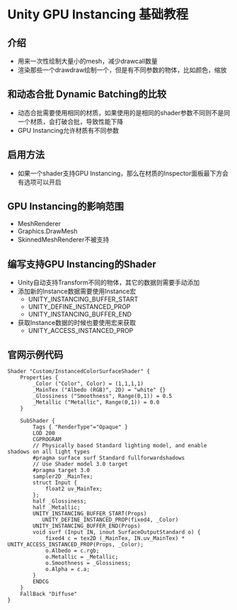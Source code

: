 # Unity GPU Instancing 基础教程

## 介绍
- 用来一次性绘制大量小的mesh，减少drawcall数量
- 渲染那些一个drawdraw绘制一个，但是有不同参数的物体，比如颜色，缩放

## 和动态合批 Dynamic Batching的比较
- 动态合批需要使用相同的材质，如果使用的是相同的shader参数不同则不是同一个材质，会打破合批，导致性能下降
- GPU Instancing允许材质有不同参数

## 启用方法
- 如果一个shader支持GPU Instancing，那么在材质的Inspector面板最下方会有选项可以开启

## GPU Instancing的影响范围
- MeshRenderer
- Graphics.DrawMesh
- SkinnedMeshRenderer不被支持

## 编写支持GPU Instancing的Shader
- Unity自动支持Transform不同的物体，其它的数据则需要手动添加
- 添加新的Instance数据需要使用Instance宏
  - UNITY_INSTANCING_BUFFER_START
  - UNITY_DEFINE_INSTANCED_PROP
  - UNITY_INSTANCING_BUFFER_END
- 获取Instance数据的时候也要使用宏来获取
  - UNITY_ACCESS_INSTANCED_PROP

## 官网示例代码
```
Shader "Custom/InstancedColorSurfaceShader" {
    Properties {
        _Color ("Color", Color) = (1,1,1,1)
        _MainTex ("Albedo (RGB)", 2D) = "white" {}
        _Glossiness ("Smoothness", Range(0,1)) = 0.5
        _Metallic ("Metallic", Range(0,1)) = 0.0
    }

    SubShader {
        Tags { "RenderType"="Opaque" }
        LOD 200
        CGPROGRAM
        // Physically based Standard lighting model, and enable shadows on all light types
        #pragma surface surf Standard fullforwardshadows
        // Use Shader model 3.0 target
        #pragma target 3.0
        sampler2D _MainTex;
        struct Input {
            float2 uv_MainTex;
        };
        half _Glossiness;
        half _Metallic;
        UNITY_INSTANCING_BUFFER_START(Props)
           UNITY_DEFINE_INSTANCED_PROP(fixed4, _Color)
        UNITY_INSTANCING_BUFFER_END(Props)
        void surf (Input IN, inout SurfaceOutputStandard o) {
            fixed4 c = tex2D (_MainTex, IN.uv_MainTex) * UNITY_ACCESS_INSTANCED_PROP(Props, _Color);
            o.Albedo = c.rgb;
            o.Metallic = _Metallic;
            o.Smoothness = _Glossiness;
            o.Alpha = c.a;
        }
        ENDCG
    }
    FallBack "Diffuse"
}
```